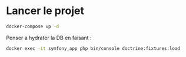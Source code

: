 # Lancer le projet

```bash
docker-compose up -d
```

Penser a hydrater la DB en faisant :

```bash
docker exec -it symfony_app php bin/console doctrine:fixtures:load
```